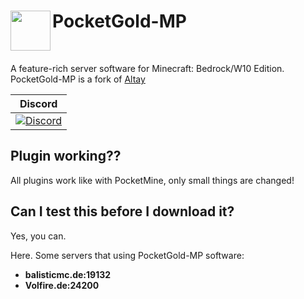 <h1>PocketGold-MP<img src="https://pocketgold.de/i-img/github/github.png" height="64" width="64" align="left"></img></h1>
<br />

A feature-rich server software for Minecraft: Bedrock/W10 Edition. PocketGold-MP is a fork of [Altay](https://github.com/TuranicTeam/Altay)

| Discord |
| :---: |
| [![Discord](https://img.shields.io/discord/427472879072968714.svg?style=flat-square&label=discord&colorB=7289da)](https://discord.gg/ve5CpwW) |

## Plugin working??

All plugins work like with PocketMine, only small things are changed!

## Can I test this before I download it?

Yes, you can.

Here. Some servers that using PocketGold-MP software:

- **balisticmc.de:19132**
- **Volfire.de:24200**
